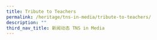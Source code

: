 ```yaml
---
title: Tribute to Teachers
permalink: /heritage/tns-in-media/tribute-to-teachers/
description: ""
third_nav_title: 新闻动态 TNS in Media
---
```

